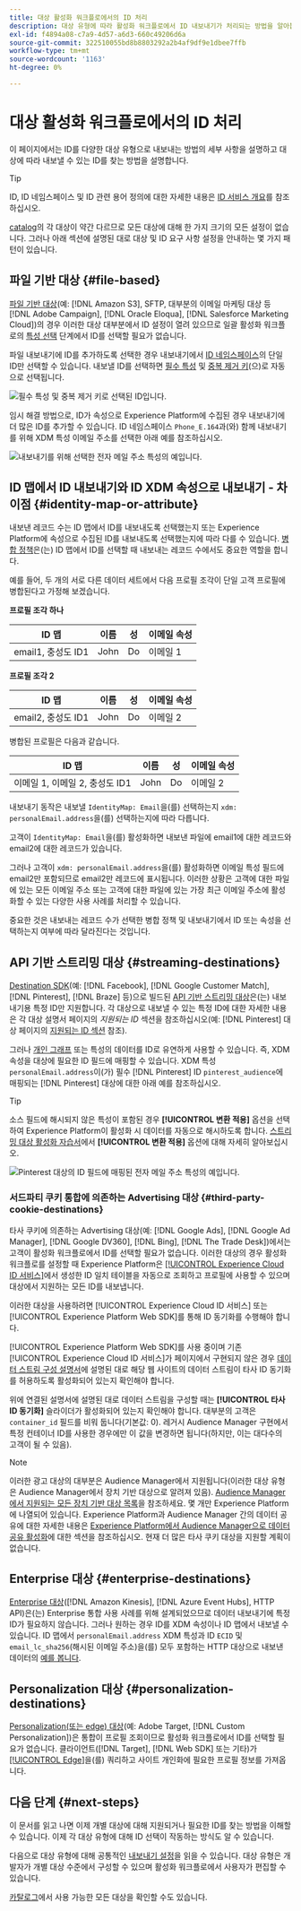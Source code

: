 ```yaml
---
title: 대상 활성화 워크플로에서의 ID 처리
description: 대상 유형에 따라 활성화 워크플로에서 ID 내보내기가 처리되는 방법을 알아봅니다
exl-id: f4894a08-c7a9-4d57-a6d3-660c49206d6a
source-git-commit: 322510055bd8b8803292a2b4af9df9e1dbee7ffb
workflow-type: tm+mt
source-wordcount: '1163'
ht-degree: 0%

---
```


# 대상 활성화 워크플로에서의 ID 처리

이 페이지에서는 ID를 다양한 대상 유형으로 내보내는 방법의 세부 사항을 설명하고 대상에 따라 내보낼 수 있는 ID를 찾는 방법을 설명합니다.

>[!TIP]
>
> ID, ID 네임스페이스 및 ID 관련 용어 정의에 대한 자세한 내용은 [ID 서비스 개요](/help/identity-service/home.md)를 참조하십시오.

[catalog](/help/destinations/catalog/overview.md)의 각 대상이 약간 다르므로 모든 대상에 대해 한 가지 크기의 모든 설정이 없습니다. 그러나 아래 섹션에 설명된 대로 대상 및 ID 요구 사항 설정을 안내하는 몇 가지 패턴이 있습니다.

## 파일 기반 대상 {#file-based}

[파일 기반 대상](/help/destinations/destination-types.md#file-based)(예: [!DNL Amazon S3], SFTP, 대부분의 이메일 마케팅 대상 등 [!DNL Adobe Campaign], [!DNL Oracle Eloqua], [!DNL Salesforce Marketing Cloud])의 경우 이러한 대상 대부분에서 ID 설정이 열려 있으므로 일괄 활성화 워크플로의 [특성 선택](/help/destinations/ui/activate-batch-profile-destinations.md#select-attributes) 단계에서 ID를 선택할 필요가 없습니다.

파일 내보내기에 ID를 추가하도록 선택한 경우 내보내기에서 [ID 네임스페이스](/help/identity-service/features/identity-graph-viewer.md#access-identity-graph-viewer)의 단일 ID만 선택할 수 있습니다. 내보낼 ID를 선택하면 [필수 특성](/help/destinations/ui/activate-batch-profile-destinations.md#mandatory-attributes) 및 [중복 제거 키](/help/destinations/ui/activate-batch-profile-destinations.md#deduplication-keys)(으)로 자동으로 선택됩니다.

![필수 특성 및 중복 제거 키로 선택된 ID입니다.](/help/destinations/assets/how-destinations-work/selected-identity.png)

임시 해결 방법으로, ID가 속성으로 Experience Platform에 수집된 경우 내보내기에 더 많은 ID를 추가할 수 있습니다. ID 네임스페이스 `Phone_E.164`과(와) 함께 내보내기를 위해 XDM 특성 이메일 주소를 선택한 아래 예를 참조하십시오.

![내보내기를 위해 선택한 전자 메일 주소 특성의 예입니다.](/help/destinations/assets/how-destinations-work/email-selected.png)

## ID 맵에서 ID 내보내기와 ID XDM 속성으로 내보내기 - 차이점 {#identity-map-or-attribute}

내보낸 레코드 수는 ID 맵에서 ID를 내보내도록 선택했는지 또는 Experience Platform에 속성으로 수집된 ID를 내보내도록 선택했는지에 따라 다를 수 있습니다. [병합 정책](/help/profile/merge-policies/overview.md)은(는) ID 맵에서 ID를 선택할 때 내보내는 레코드 수에서도 중요한 역할을 합니다.

예를 들어, 두 개의 서로 다른 데이터 세트에서 다음 프로필 조각이 단일 고객 프로필에 병합된다고 가정해 보겠습니다.

**프로필 조각 하나**

| ID 맵 | 이름 | 성 | 이메일 속성 |
|---------|----------|---------|--------|
| email1, 충성도 ID1 | John | Do | 이메일 1 |


**프로필 조각 2**

| ID 맵 | 이름 | 성 | 이메일 속성 |
|---------|----------|---------|--------|
| email2, 충성도 ID1 | John | Do | 이메일 2 |

병합된 프로필은 다음과 같습니다.

| ID 맵 | 이름 | 성 | 이메일 속성 |
|---------|----------|---------|--------|
| 이메일 1, 이메일 2, 충성도 ID1 | John | Do | 이메일 2 |

내보내기 동작은 내보낼 `IdentityMap: Email`을(를) 선택하는지 `xdm: personalEmail.address`을(를) 선택하는지에 따라 다릅니다.

고객이 `IdentityMap: Email`을(를) 활성화하면 내보낸 파일에 email1에 대한 레코드와 email2에 대한 레코드가 있습니다.

그러나 고객이 `xdm: personalEmail.address`을(를) 활성화하면 이메일 특성 필드에 email2만 포함되므로 email2만 레코드에 표시됩니다. 이러한 상황은 고객에 대한 파일에 있는 모든 이메일 주소 또는 고객에 대한 파일에 있는 가장 최근 이메일 주소에 활성화할 수 있는 다양한 사용 사례를 처리할 수 있습니다.

중요한 것은 내보내는 레코드 수가 선택한 병합 정책 및 내보내기에서 ID 또는 속성을 선택하는지 여부에 따라 달라진다는 것입니다.

## API 기반 스트리밍 대상 {#streaming-destinations}

[Destination SDK](/help/destinations/destination-sdk/overview.md)(예: [!DNL Facebook], [!DNL Google Customer Match], [!DNL Pinterest], [!DNL Braze] 등)으로 빌드된 [API 기반 스트리밍 대상](/help/destinations/destination-types.md#streaming-destination)은(는) 내보내기용 특정 ID만 지원합니다. 각 대상으로 내보낼 수 있는 특정 ID에 대한 자세한 내용은 각 대상 설명서 페이지의 *지원되는 ID* 섹션을 참조하십시오(예: [!DNL Pinterest] 대상 페이지의 [지원되는 ID 섹션](/help/destinations/catalog/advertising/pinterest.md) 참조).

그러나 [개인 그래프](/help/profile/merge-policies/overview.md#id-stitching) 또는 특성의 데이터를 ID로 유연하게 사용할 수 있습니다. 즉, XDM 속성을 대상에 필요한 ID 필드에 매핑할 수 있습니다. XDM 특성 `personalEmail.address`이(가) 필수 [!DNL Pinterest] ID `pinterest_audience`에 매핑되는 [!DNL Pinterest] 대상에 대한 아래 예를 참조하십시오.

>[!TIP]
>
>소스 필드에 해시되지 않은 특성이 포함된 경우 **[!UICONTROL 변환 적용]** 옵션을 선택하여 Experience Platform이 활성화 시 데이터를 자동으로 해시하도록 합니다. [스트리밍 대상 활성화 자습서](/help/destinations/ui/activate-segment-streaming-destinations.md#apply-transformation)에서 **[!UICONTROL 변환 적용]** 옵션에 대해 자세히 알아보십시오.

![Pinterest 대상의 ID 필드에 매핑된 전자 메일 주소 특성의 예입니다.](/help/destinations/assets/how-destinations-work/email-mapped-to-identity.png)

### 서드파티 쿠키 통합에 의존하는 Advertising 대상 {#third-party-cookie-destinations}

타사 쿠키에 의존하는 Advertising 대상(예: [!DNL Google Ads], [!DNL Google Ad Manager], [!DNL Google DV360], [!DNL Bing], [!DNL The Trade Desk])에서는 고객이 활성화 워크플로에서 ID를 선택할 필요가 없습니다. 이러한 대상의 경우 활성화 워크플로를 설정할 때 Experience Platform은 [[!UICONTROL Experience Cloud ID 서비스]](https://experienceleague.adobe.com/docs/id-service/using/intro/overview.html?lang=ko-KR)에서 생성한 ID 일치 테이블을 자동으로 조회하고 프로필에 사용할 수 있으며 대상에서 지원하는 모든 ID를 내보냅니다.

이러한 대상을 사용하려면 [!UICONTROL Experience Cloud ID 서비스] 또는 [!UICONTROL Experience Platform Web SDK]를 통해 ID 동기화를 수행해야 합니다.

[!UICONTROL Experience Platform Web SDK]를 사용 중이며 기존 [!UICONTROL Experience Cloud ID 서비스]가 페이지에서 구현되지 않은 경우 [데이터 스트림 구성 설명서](/help/datastreams/configure.md#create)에 설명된 대로 해당 웹 사이트의 데이터 스트림이 타사 ID 동기화를 허용하도록 활성화되어 있는지 확인해야 합니다.

위에 연결된 설명서에 설명된 대로 데이터 스트림을 구성할 때는 **[!UICONTROL 타사 ID 동기화]** 슬라이더가 활성화되어 있는지 확인해야 합니다. 대부분의 고객은 `container_id` 필드를 비워 둡니다(기본값: 0). 레거시 Audience Manager 구현에서 특정 컨테이너 ID를 사용한 경우에만 이 값을 변경하면 됩니다(하지만, 이는 대다수의 고객이 될 수 있음).

>[!NOTE]
>
>이러한 광고 대상의 대부분은 Audience Manager에서 지원됩니다(이러한 대상 유형은 Audience Manager에서 장치 기반 대상으로 알려져 있음). [Audience Manager에서 지원되는 모든 장치 기반 대상 목록](https://experienceleague.adobe.com/docs/audience-manager/user-guide/features/destinations/device-based/device-based-destinations-list.html?lang=ko)을 참조하세요. 몇 개만 Experience Platform에 나열되어 있습니다. Experience Platform과 Audience Manager 간의 데이터 공유에 대한 자세한 내용은 [Experience Platform에서 Audience Manager으로 데이터 공유 활성화](https://experienceleague.adobe.com/docs/audience-manager/user-guide/implementation-integration-guides/integration-experience-platform/aam-aep-audience-sharing.html?lang=ko#enable-aep-to-aam-data)에 대한 섹션을 참조하십시오. 현재 더 많은 타사 쿠키 대상을 지원할 계획이 없습니다.

## Enterprise 대상 {#enterprise-destinations}

[Enterprise 대상](/help/destinations/destination-types.md#advanced-enterprise-destinations)([!DNL Amazon Kinesis], [!DNL Azure Event Hubs], HTTP API)은(는) Enterprise 통합 사용 사례를 위해 설계되었으므로 데이터 내보내기에 특정 ID가 필요하지 않습니다. 그러나 원하는 경우 ID를 XDM 속성이나 ID 맵에서 내보낼 수 있습니다. ID 맵에서 `personalEmail.address` XDM 특성과 ID `ECID` 및 `email_lc_sha256`(해시된 이메일 주소)을(를) 모두 포함하는 HTTP 대상으로 내보낸 데이터의 [예를 봅니다](/help/destinations/catalog/streaming/http-destination.md#exported-data).

## Personalization 대상 {#personalization-destinations}

[Personalization(또는 edge) 대상](/help/destinations/destination-types.md#edge-personalization-destinations)(예: Adobe Target, [!DNL Custom Personalization])은 통합이 프로필 조회이므로 활성화 워크플로에서 ID를 선택할 필요가 없습니다. 클라이언트([!DNL Target], [!DNL Web SDK] 또는 기타)가 [[!UICONTROL Edge]](/help/collection/home.md#edge)을(를) 쿼리하고 사이트 개인화에 필요한 프로필 정보를 가져옵니다.

<!--
![Table with all supported identities](/help/destinations/assets/how-destinations-work/identities-table.png)

-->

## 다음 단계 {#next-steps}

이 문서를 읽고 나면 이제 개별 대상에 대해 지원되거나 필요한 ID를 찾는 방법을 이해할 수 있습니다. 이제 각 대상 유형에 대해 ID 선택이 작동하는 방식도 알 수 있습니다.

다음으로 대상 유형에 대해 공통적인 [내보내기 설정](/help/destinations/how-destinations-work/destinations-configurations.md)을 읽을 수 있습니다. 대상 유형은 개발자가 개별 대상 수준에서 구성할 수 있으며 활성화 워크플로에서 사용자가 편집할 수 있습니다.

[카탈로그](/help/destinations/catalog/overview.md)에서 사용 가능한 모든 대상을 확인할 수도 있습니다.
